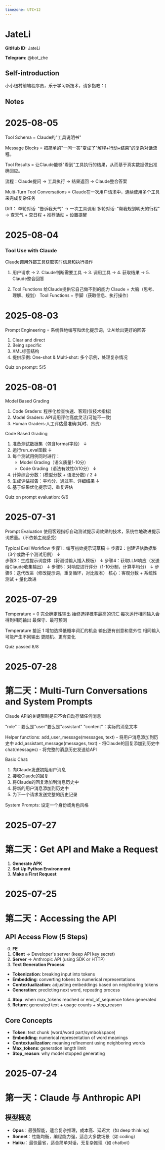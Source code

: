 ```yaml
---
timezone: UTC+12
---
```


# JateLi

**GitHub ID:** JateLi

**Telegram:** @bot_zhe

## Self-introduction

小小纽村前端程序员，乐于学习新技术，请多指教：）

## Notes

<!-- Content_START -->
# 2025-08-05

Tool Schema = Claude的"工具说明书"

Message Blocks = 把简单的"一问一答"变成了"解释+行动+结果"的复杂对话流程。

Tool Results = 让Claude能够"看到"工具执行的结果，从而基于真实数据做出准确回应。

流程：Claude提问 → 工具执行 → 结果返回 → Claude整合答案

Multi-Turn Tool Conversations = Claude在一次用户请求中，连续使用多个工具来完成复杂任务

Diff：
单轮对话: "告诉我天气" → 一次工具调用
多轮对话: "帮我规划明天的行程" → 查天气 + 查日程 + 推荐活动 + 设置提醒

# 2025-08-04

### Tool Use with Claude ###

Claude调用外部工具获取实时信息和执行操作
1. 用户请求 → 2. Claude判断需要工具 → 3. 调用工具 → 4. 获取结果 → 5. Claude整合回答

1. Tool Functions
给Claude提供它自己做不到的能力
Claude = 大脑（思考、理解、规划）
Tool Functions = 手脚（获取信息、执行操作）

# 2025-08-03

Prompt Engineering = 系统性地编写和优化提示词，让AI给出更好的回答

1. Clear and direct
2. Being specific 
3. XML标签结构
4. 提供示例: One-shot & Multi-shot: 多个示例，处理复杂情况

Quiz on prompt: 5/5

# 2025-08-01

Model Based Grading
1. Code Graders: 程序化检查快速、客观(仅技术指标)
2. Model Graders:  API调用评估高度灵活(可能不一致)
3. Human Graders:人工评估最准确(耗时、昂贵)

Code Based Grading
1. 准备测试数据集（包含format字段）
   ↓
2. 运行run_eval函数
   ↓ 
3. 每个测试用例同时进行：
   - Model Grading（语义质量1-10分）
   - Code Grading（语法有效性0/10分）
   ↓
4. 计算综合分数：(模型分数 + 语法分数) / 2
   ↓
5. 生成评估报告：平均分、通过率、详细结果
   ↓
6. 基于结果优化提示词，重复评估

Quiz on prompt evaluation: 6/6

# 2025-07-31

Prompt Evaluation
使用客观指标自动测试提示词效果的技术，系统性地改进提示词质量。（不依赖主观感受）

Typical Eval Workflow
步骤1：编写初始提示词草稿 
    ↓
步骤2：创建评估数据集（3个或数千个测试用例）
    ↓  
步骤3：生成提示词变体（将测试输入插入模板）
    ↓
步骤4：获取LLM响应（发送给Claude收集输出）
    ↓
步骤5：对响应进行评分（1-10分制，计算平均分）
    ↓
步骤6：迭代改进（修改提示词，重复循环，对比版本）
核心：客观分数 + 系统性测试 + 量化改进

# 2025-07-29

Temperature = 0
完全确定性输出
始终选择概率最高的词汇
每次运行相同输入会得到相同输出
最保守、最可预测

Temperature 接近 1
增加选择低概率词汇的机会
输出更有创意和意外性
相同输入可能产生不同输出
更随机、更有变化


Quiz passed 8/8

# 2025-07-28

# 第二天：Multi-Turn Conversations and System Prompts

Claude API的关键限制是它不会自动存储任何消息

"role"：要么是"user"要么是"assistant"
"content"：实际的消息文本

Helper functions:
add_user_message(messages, text) - 将用户消息添加到历史中
add_assistant_message(messages, text) - 将Claude的回复添加到历史中
chat(messages) - 将完整的消息历史发送给API

Basic Chat:
1. 向Claude发送初始用户消息
2. 接收Claude的回复
3. 将Claude的回复添加到消息历史中
4. 将新的用户消息添加到历史中
5. 为下一个请求发送完整的历史记录

System Prompts: 设定一个身份或角色风格

# 2025-07-27

# 第二天：Get API and Make a Request
1. **Generate APK**
2. **Set Up Python Environment**
3. **Make a First Request**

# 2025-07-25

# 第二天：Accessing the API

## API Access Flow (5 Steps)
0. **FE**
1. **Client** → Developer's server (keep API key secret)
2. **Server** → Anthropic API (using SDK or HTTP)
3. **Text Generation Process**:
  - **Tokenization**: breaking input into tokens
  - **Embedding**: converting tokens to numerical representations
  - **Contextualization**: adjusting embeddings based on neighboring tokens
  - **Generation**: predicting next word, repeating process
4. **Stop**: when max_tokens reached or end_of_sequence token generated
5. **Return**: generated text + usage counts + stop_reason

## Core Concepts
- **Token**: text chunk (word/word part/symbol/space)
- **Embedding**: numerical representation of word meanings
- **Contextualization**: meaning refinement using neighboring words
- **Max_tokens**: generation length limit
- **Stop_reason**: why model stopped generating

# 2025-07-24

# 第一天：Claude 与 Anthropic API

## 模型概览

- **Opus**：最强智能，适合复杂推理，成本高、延迟大（如 deep thinking）
- **Sonnet**：性能均衡，编程能力强，适合大多数场景（如 coding）
- **Haiku**：最快最省，适合简单对话，无复杂推理（如 chatbot）
<!-- Content_END -->
